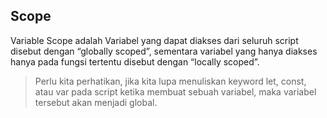 ## Scope
Variable Scope adalah Variabel yang dapat diakses dari seluruh script disebut dengan “globally scoped”, sementara variabel yang hanya diakses hanya pada fungsi tertentu disebut dengan “locally scoped”.

> Perlu kita perhatikan, jika kita lupa menuliskan keyword let, const, atau var pada script ketika membuat sebuah variabel, maka variabel tersebut akan menjadi global.

